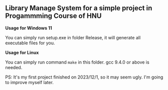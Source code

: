 ## Library Manage System for a simple project in Progammming Course of HNU
**Usage for Windows 11**  

You can simply run setup.exe in folder Release, it will generate all executable files for you.

**Usage for Linux**

You can simply run command `make` in this folder. gcc 9.4.0 or above is needed.

PS: It's my first project finished on 2023/12/1, so it may seem ugly. I'm going to improve myself later.
